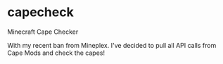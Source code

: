 # capecheck
Minecraft Cape Checker

With my recent ban from Mineplex. I've decided to pull all API calls from Cape Mods and check the capes!
